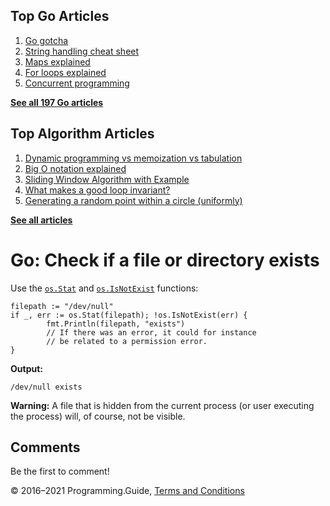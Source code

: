 <span class="underline"></span>

<span class="underline"></span>

Top Go Articles
---------------

1.  [Go gotcha](go-gotcha.html)
2.  [String handling cheat sheet](string-functions-reference-cheat-sheet.html)
3.  [Maps explained](maps-explained.html)
4.  [For loops explained](for-loop.html)
5.  [Concurrent programming](go-concurrency-tutorial.html)

[**See all 197 Go articles**](index.html)

<span class="underline"></span>

Top Algorithm Articles
----------------------

1.  [Dynamic programming vs memoization vs tabulation](../dynamic-programming-vs-memoization-vs-tabulation.html)
2.  [Big O notation explained](../big-o-notation-explained.html)
3.  [Sliding Window Algorithm with Example](../sliding-window-example.html)
4.  [What makes a good loop invariant?](../what-makes-a-good-loop-invariant.html)
5.  [Generating a random point within a circle (uniformly)](../random-point-within-circle.html)

[**See all articles**](../index.html)

Go: Check if a file or directory exists
=======================================

Use the [`os.Stat`](https://golang.org/pkg/os/#Stat) and [`os.IsNotExist`](https://golang.org/pkg/os/#IsNotExist) functions:

    filepath := "/dev/null"
    if _, err := os.Stat(filepath); !os.IsNotExist(err) {
            fmt.Println(filepath, "exists")
            // If there was an error, it could for instance
            // be related to a permission error.
    }

**Output:**

    /dev/null exists

**Warning:** A file that is hidden from the current process (or user executing the process) will, of course, not be visible.

Comments
--------

Be the first to comment!

© 2016–2021 Programming.Guide, [Terms and Conditions](../terms-and-conditions.html)
